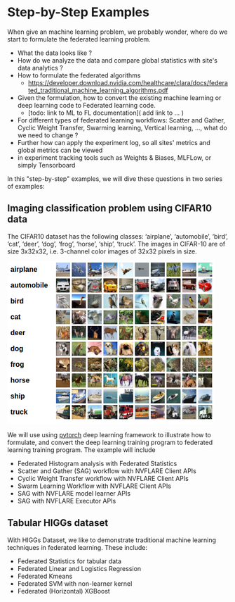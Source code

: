 #  Step-by-Step Examples

When give an machine learning problem, we probably wonder, 
where do we start to formulate the federated learning problem. 

* What the data looks like ?
* How do we analyze the data and compare global statistics with site's data analytics ? 
* How to formulate the federated algorithms
  * https://developer.download.nvidia.com/healthcare/clara/docs/federated_traditional_machine_learning_algorithms.pdf
* Given the formulation, how to convert the existing machine learning or deep learning code to Federated learning code.
  * [todo: link to ML to FL documentation]( add link to ... )
* For different types of federated learning workflows: Scatter and Gather, Cyclic Weight Transfer, Swarming learning, 
Vertical learning, ..., what do we need to change ?
* Further how can apply the experiment log, so all sites' metrics and global metrics can be viewed 
* in experiment tracking tools such as Weights & Biases, MLFLow, or simply Tensorboard

In this "step-by-step" examples, we will dive these questions in two series of examples: 

## Imaging classification problem using CIFAR10 data

The CIFAR10 dataset has the following classes: ‘airplane’, ‘automobile’, ‘bird’, ‘cat’, ‘deer’, ‘dog’, ‘frog’, ‘horse’, ‘ship’, ‘truck’.
The images in CIFAR-10 are of size 3x32x32, i.e. 3-channel color images of 32x32 pixels in size.
 
![image](cifar10/data/cifar10.png)

We will use using [pytorch](https://pytorch.org/) deep learning framework to illustrate how to formulate, and convert the deep learning training
program to federated learning training program. The example will include

* Federated Histogram analysis with Federated Statistics
* Scatter and Gather (SAG) workflow with NVFLARE Client APIs 
* Cyclic Weight Transfer workflow with NVFLARE Client APIs
* Swarm Learning Workflow with NVFLARE Client APIs
* SAG with NVFLARE model learner APIs
* SAG with NVFLARE Executor APIs


## Tabular HIGGs dataset  

With HIGGs Dataset, we like to demonstrate traditional machine learning techniques in federated learning.
These include: 

* Federated Statistics for tabular data
* Federated Linear and Logistics Regression
* Federated Kmeans
* Federated SVM with non-learner kernel
* Federated (Horizontal) XGBoost
 






